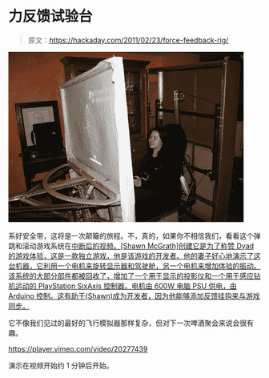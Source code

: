 # 力反馈试验台

> 原文：<https://hackaday.com/2011/02/23/force-feedback-rig/>

![](img/5f050ed7ec4a01f13e87c85f4babb9e2.png "gaming-rig-tilts-and-vibrates")

系好安全带，这将是一次颠簸的旅程。不，真的，如果你不相信我们，看看这个弹跳和滚动游戏系统在[中断后的视频。[Shawn McGrath]创建它是为了称赞 Dyad 的游戏体验，这是一款独立游戏，他是该游戏的开发者。他的妻子好心地演示了这台机器，它利用一个电机来旋转显示器和驾驶舱，另一个电机来增加体验的振动。该系统的大部分部件都被回收了，增加了一个用于显示的投影仪和一个用于感应钻机运动的 PlayStation SixAxis 控制器。电机由 600W 电脑 PSU 供电，由 Arduino 控制。这有助于(Shawn)成为开发者，因为他能够添加反馈挂钩来与游戏同步。](http://www.dyadgame.com/TheMachine/)

它不像我们见过的最好的飞行模拟器那样复杂，但对下一次啤酒聚会来说会很有趣。

<https://player.vimeo.com/video/20277439>

</div> <p>演示在视频开始约 1 分钟后开始。</p> </body> </html>